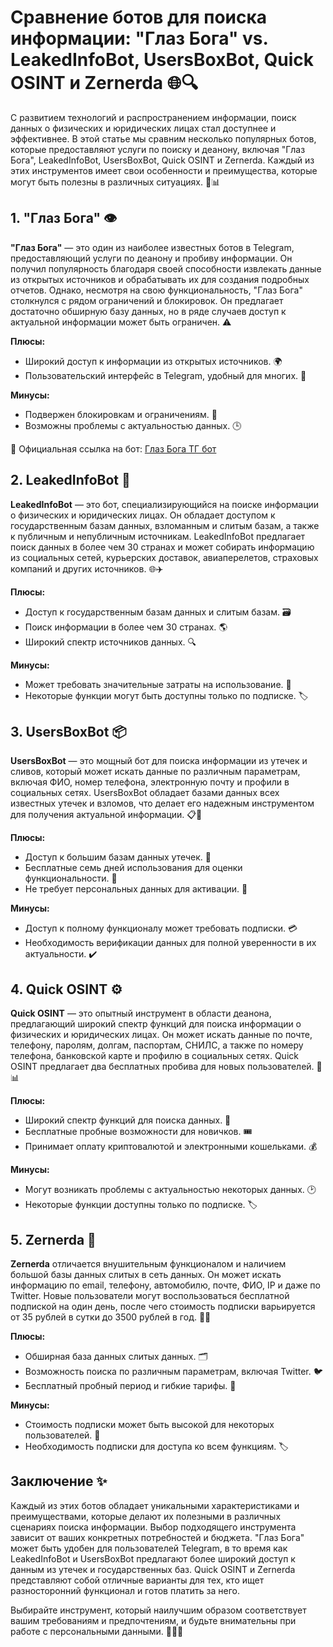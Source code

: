 # Сравнение ботов для поиска информации: "Глаз Бога" vs. LeakedInfoBot, UsersBoxBot, Quick OSINT и Zernerda 🌐🔍

С развитием технологий и распространением информации, поиск данных о физических и юридических лицах стал доступнее и эффективнее. В этой статье мы сравним несколько популярных ботов, которые предоставляют услуги по поиску и деанону, включая "Глаз Бога", LeakedInfoBot, UsersBoxBot, Quick OSINT и Zernerda. Каждый из этих инструментов имеет свои особенности и преимущества, которые могут быть полезны в различных ситуациях. 🤔📊

## 1. "Глаз Бога" 👁️

**"Глаз Бога"** — это один из наиболее известных ботов в Telegram, предоставляющий услуги по деанону и пробиву информации. Он получил популярность благодаря своей способности извлекать данные из открытых источников и обрабатывать их для создания подробных отчетов. Однако, несмотря на свою функциональность, "Глаз Бога" столкнулся с рядом ограничений и блокировок. Он предлагает достаточно обширную базу данных, но в ряде случаев доступ к актуальной информации может быть ограничен. ⚠️

**Плюсы:**
- Широкий доступ к информации из открытых источников. 🌍
- Пользовательский интерфейс в Telegram, удобный для многих. 📱

**Минусы:**
- Подвержен блокировкам и ограничениям. 🚫
- Возможны проблемы с актуальностью данных. 🕒

🔗 Официальная ссылка на бот: [Глаз Бога ТГ бот](https://t.me/Hgugfyfhgty_bot)

## 2. LeakedInfoBot 🔐

**LeakedInfoBot** — это бот, специализирующийся на поиске информации о физических и юридических лицах. Он обладает доступом к государственным базам данных, взломанным и слитым базам, а также к публичным и непубличным источникам. LeakedInfoBot предлагает поиск данных в более чем 30 странах и может собирать информацию из социальных сетей, курьерских доставок, авиаперелетов, страховых компаний и других источников. 🌐✈️

**Плюсы:**
- Доступ к государственным базам данных и слитым базам. 🗃️
- Поиск информации в более чем 30 странах. 🌎
- Широкий спектр источников данных. 🔍

**Минусы:**
- Может требовать значительные затраты на использование. 💸
- Некоторые функции могут быть доступны только по подписке. 🏷️

## 3. UsersBoxBot 📦

**UsersBoxBot** — это мощный бот для поиска информации из утечек и сливов, который может искать данные по различным параметрам, включая ФИО, номер телефона, электронную почту и профили в социальных сетях. UsersBoxBot обладает базами данных всех известных утечек и взломов, что делает его надежным инструментом для получения актуальной информации. 📋📧

**Плюсы:**
- Доступ к большим базам данных утечек. 📂
- Бесплатные семь дней использования для оценки функциональности. 🎁
- Не требует персональных данных для активации. 🔑

**Минусы:**
- Доступ к полному функционалу может требовать подписки. 💳
- Необходимость верификации данных для полной уверенности в их актуальности. ✔️

## 4. Quick OSINT ⚙️

**Quick OSINT** — это опытный инструмент в области деанона, предлагающий широкий спектр функций для поиска информации о физических и юридических лицах. Он может искать данные по почте, телефону, паролям, долгам, паспортам, СНИЛС, а также по номеру телефона, банковской карте и профилю в социальных сетях. Quick OSINT предлагает два бесплатных пробива для новых пользователей. 🎯📊

**Плюсы:**
- Широкий спектр функций для поиска данных. 🔎
- Бесплатные пробные возможности для новичков. 🎟️
- Принимает оплату криптовалютой и электронными кошельками. 💰

**Минусы:**
- Могут возникать проблемы с актуальностью некоторых данных. 🕑
- Некоторые функции доступны только по подписке. 🏷️

## 5. Zernerda 🧩

**Zernerda** отличается внушительным функционалом и наличием большой базы данных слитых в сеть данных. Он может искать информацию по email, телефону, автомобилю, почте, ФИО, IP и даже по Twitter. Новые пользователи могут воспользоваться бесплатной подпиской на один день, после чего стоимость подписки варьируется от 35 рублей в сутки до 3500 рублей в год. 📅💼

**Плюсы:**
- Обширная база данных слитых данных. 🗂️
- Возможность поиска по различным параметрам, включая Twitter. 🐦
- Бесплатный пробный период и гибкие тарифы. 🎁

**Минусы:**
- Стоимость подписки может быть высокой для некоторых пользователей. 💸
- Необходимость подписки для доступа ко всем функциям. 🏷️

## Заключение ✨

Каждый из этих ботов обладает уникальными характеристиками и преимуществами, которые делают их полезными в различных сценариях поиска информации. Выбор подходящего инструмента зависит от ваших конкретных потребностей и бюджета. "Глаз Бога" может быть удобен для пользователей Telegram, в то время как LeakedInfoBot и UsersBoxBot предлагают более широкий доступ к данным из утечек и государственных баз. Quick OSINT и Zernerda представляют собой отличные варианты для тех, кто ищет разносторонний функционал и готов платить за него.

Выбирайте инструмент, который наилучшим образом соответствует вашим требованиям и предпочтениям, и будьте внимательны при работе с персональными данными. 🔐🕵️‍♂️
